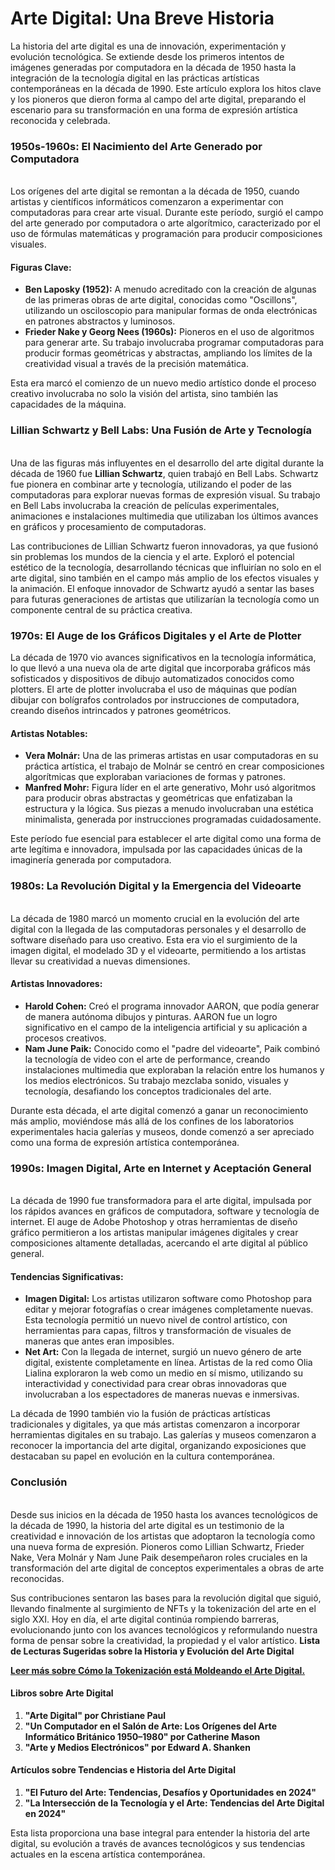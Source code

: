 # Arte Digital: Una Breve Historia

La historia del arte digital es una de innovación, experimentación y evolución tecnológica. Se extiende desde los primeros intentos de imágenes generadas por computadora en la década de 1950 hasta la integración de la tecnología digital en las prácticas artísticas contemporáneas en la década de 1990. Este artículo explora los hitos clave y los pioneros que dieron forma al campo del arte digital, preparando el escenario para su transformación en una forma de expresión artística reconocida y celebrada.

### 1950s-1960s: El Nacimiento del Arte Generado por Computadora <a href="#ember57" id="ember57"></a>

\
Los orígenes del arte digital se remontan a la década de 1950, cuando artistas y científicos informáticos comenzaron a experimentar con computadoras para crear arte visual. Durante este período, surgió el campo del arte generado por computadora o arte algorítmico, caracterizado por el uso de fórmulas matemáticas y programación para producir composiciones visuales.

#### **Figuras Clave:**

* **Ben Laposky (1952):** A menudo acreditado con la creación de algunas de las primeras obras de arte digital, conocidas como "Oscillons", utilizando un osciloscopio para manipular formas de onda electrónicas en patrones abstractos y luminosos.
* **Frieder Nake y Georg Nees (1960s):** Pioneros en el uso de algoritmos para generar arte. Su trabajo involucraba programar computadoras para producir formas geométricas y abstractas, ampliando los límites de la creatividad visual a través de la precisión matemática.

Esta era marcó el comienzo de un nuevo medio artístico donde el proceso creativo involucraba no solo la visión del artista, sino también las capacidades de la máquina.

### Lillian Schwartz y Bell Labs: Una Fusión de Arte y Tecnología <a href="#ember62" id="ember62"></a>

\
Una de las figuras más influyentes en el desarrollo del arte digital durante la década de 1960 fue **Lillian Schwartz**, quien trabajó en Bell Labs. Schwartz fue pionera en combinar arte y tecnología, utilizando el poder de las computadoras para explorar nuevas formas de expresión visual. Su trabajo en Bell Labs involucraba la creación de películas experimentales, animaciones e instalaciones multimedia que utilizaban los últimos avances en gráficos y procesamiento de computadoras.

Las contribuciones de Lillian Schwartz fueron innovadoras, ya que fusionó sin problemas los mundos de la ciencia y el arte. Exploró el potencial estético de la tecnología, desarrollando técnicas que influirían no solo en el arte digital, sino también en el campo más amplio de los efectos visuales y la animación. El enfoque innovador de Schwartz ayudó a sentar las bases para futuras generaciones de artistas que utilizarían la tecnología como un componente central de su práctica creativa.

### 1970s: El Auge de los Gráficos Digitales y el Arte de Plotter <a href="#ember65" id="ember65"></a>

La década de 1970 vio avances significativos en la tecnología informática, lo que llevó a una nueva ola de arte digital que incorporaba gráficos más sofisticados y dispositivos de dibujo automatizados conocidos como plotters. El arte de plotter involucraba el uso de máquinas que podían dibujar con bolígrafos controlados por instrucciones de computadora, creando diseños intrincados y patrones geométricos.

#### **Artistas Notables:**

* **Vera Molnár:** Una de las primeras artistas en usar computadoras en su práctica artística, el trabajo de Molnár se centró en crear composiciones algorítmicas que exploraban variaciones de formas y patrones.
* **Manfred Mohr:** Figura líder en el arte generativo, Mohr usó algoritmos para producir obras abstractas y geométricas que enfatizaban la estructura y la lógica. Sus piezas a menudo involucraban una estética minimalista, generada por instrucciones programadas cuidadosamente.

Este período fue esencial para establecer el arte digital como una forma de arte legítima e innovadora, impulsada por las capacidades únicas de la imaginería generada por computadora.

### 1980s: La Revolución Digital y la Emergencia del Videoarte <a href="#ember70" id="ember70"></a>

\
La década de 1980 marcó un momento crucial en la evolución del arte digital con la llegada de las computadoras personales y el desarrollo de software diseñado para uso creativo. Esta era vio el surgimiento de la imagen digital, el modelado 3D y el videoarte, permitiendo a los artistas llevar su creatividad a nuevas dimensiones.

#### **Artistas Innovadores:**

* **Harold Cohen:** Creó el programa innovador AARON, que podía generar de manera autónoma dibujos y pinturas. AARON fue un logro significativo en el campo de la inteligencia artificial y su aplicación a procesos creativos.
* **Nam June Paik:** Conocido como el "padre del videoarte", Paik combinó la tecnología de video con el arte de performance, creando instalaciones multimedia que exploraban la relación entre los humanos y los medios electrónicos. Su trabajo mezclaba sonido, visuales y tecnología, desafiando los conceptos tradicionales del arte.

Durante esta década, el arte digital comenzó a ganar un reconocimiento más amplio, moviéndose más allá de los confines de los laboratorios experimentales hacia galerías y museos, donde comenzó a ser apreciado como una forma de expresión artística contemporánea.

### 1990s: Imagen Digital, Arte en Internet y Aceptación General <a href="#ember75" id="ember75"></a>

\
La década de 1990 fue transformadora para el arte digital, impulsada por los rápidos avances en gráficos de computadora, software y tecnología de internet. El auge de Adobe Photoshop y otras herramientas de diseño gráfico permitieron a los artistas manipular imágenes digitales y crear composiciones altamente detalladas, acercando el arte digital al público general.

#### **Tendencias Significativas:**

* **Imagen Digital:** Los artistas utilizaron software como Photoshop para editar y mejorar fotografías o crear imágenes completamente nuevas. Esta tecnología permitió un nuevo nivel de control artístico, con herramientas para capas, filtros y transformación de visuales de maneras que antes eran imposibles.
* **Net Art:** Con la llegada de internet, surgió un nuevo género de arte digital, existente completamente en línea. Artistas de la red como Olia Lialina exploraron la web como un medio en sí mismo, utilizando su interactividad y conectividad para crear obras innovadoras que involucraban a los espectadores de maneras nuevas e inmersivas.

La década de 1990 también vio la fusión de prácticas artísticas tradicionales y digitales, ya que más artistas comenzaron a incorporar herramientas digitales en su trabajo. Las galerías y museos comenzaron a reconocer la importancia del arte digital, organizando exposiciones que destacaban su papel en evolución en la cultura contemporánea.

### Conclusión <a href="#ember80" id="ember80"></a>

\
Desde sus inicios en la década de 1950 hasta los avances tecnológicos de la década de 1990, la historia del arte digital es un testimonio de la creatividad e innovación de los artistas que adoptaron la tecnología como una nueva forma de expresión. Pioneros como Lillian Schwartz, Frieder Nake, Vera Molnár y Nam June Paik desempeñaron roles cruciales en la transformación del arte digital de conceptos experimentales a obras de arte reconocidas.

Sus contribuciones sentaron las bases para la revolución digital que siguió, llevando finalmente al surgimiento de NFTs y la tokenización del arte en el siglo XXI. Hoy en día, el arte digital continúa rompiendo barreras, evolucionando junto con los avances tecnológicos y reformulando nuestra forma de pensar sobre la creatividad, la propiedad y el valor artístico. **Lista de Lecturas Sugeridas sobre la Historia y Evolución del Arte Digital**

[**Leer más sobre Cómo la Tokenización está Moldeando el Arte Digital.**](from-quantum-to-beeple-how-tokenisation-is-shaping-digital-art.md)

#### Libros sobre Arte Digital <a href="#ember83" id="ember83"></a>

1. **"Arte Digital" por Christiane Paul**
2. **"Un Computador en el Salón de Arte: Los Orígenes del Arte Informático Británico 1950–1980" por Catherine Mason**
3. **"Arte y Medios Electrónicos" por Edward A. Shanken**

#### Artículos sobre Tendencias e Historia del Arte Digital <a href="#ember85" id="ember85"></a>

1. **"El Futuro del Arte: Tendencias, Desafíos y Oportunidades en 2024"**
2. **"La Intersección de la Tecnología y el Arte: Tendencias del Arte Digital en 2024"**

Esta lista proporciona una base integral para entender la historia del arte digital, su evolución a través de avances tecnológicos y sus tendencias actuales en la escena artística contemporánea.